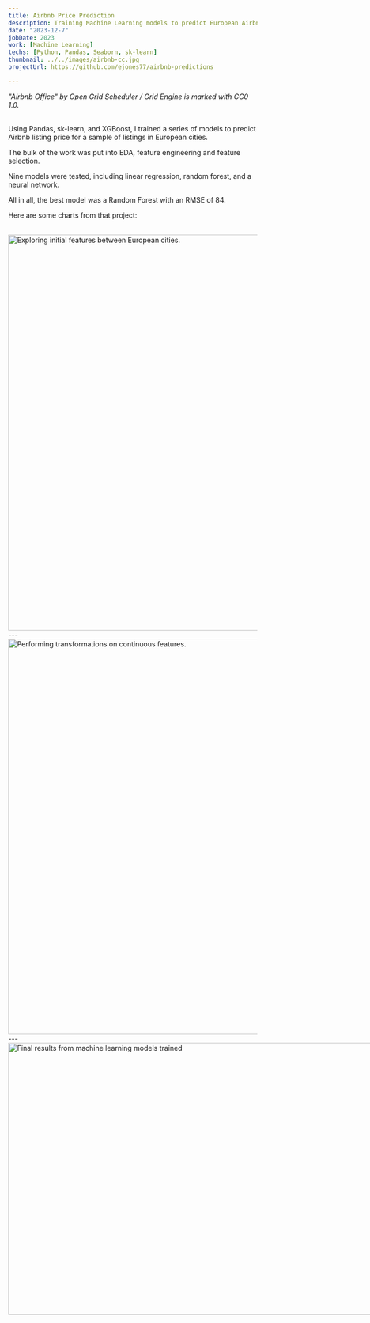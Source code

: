 ```yaml
---
title: Airbnb Price Prediction
description: Training Machine Learning models to predict European Airbnb listing prices.
date: "2023-12-7"
jobDate: 2023
work: [Machine Learning]
techs: [Python, Pandas, Seaborn, sk-learn]
thumbnail: ../../images/airbnb-cc.jpg
projectUrl: https://github.com/ejones77/airbnb-predictions

---
```

*"Airbnb Office" by Open Grid Scheduler / Grid Engine is marked with CC0 1.0.* <br><br>

Using Pandas, sk-learn, and XGBoost, I trained a series of models to predict Airbnb listing price for a sample of listings in European cities. 

The bulk of the work was put into EDA, feature engineering and feature selection. 

Nine models were tested, including linear regression, random forest, and a neural network.

All in all, the best model was a Random Forest with an RMSE of 84. 

Here are some charts from that project: <br><br>

<img class="image-chart" src="../../charts/airbnb-eda.png" alt="Exploring initial features between European cities." width="1586" height="800">

<br>
---
<br>

<img class="image-chart" src="../../charts/airbnb-dist.png" alt="Performing transformations on continuous features." width="1586" height="800">

<br>
---
<br>

<img class="image-chart" src="../../charts/airbnb-models.png" alt="Final results from machine learning models trained" width="800" height="550" style="object-fit: cover; padding: 0; border: none; overflow: visible;">